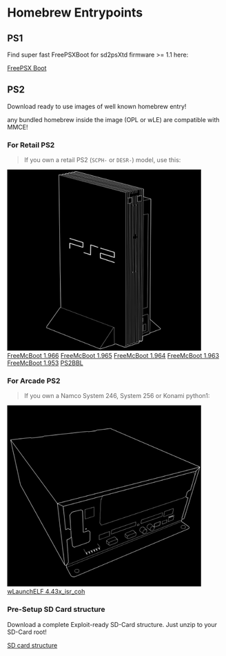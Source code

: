 # Homebrew Entrypoints

## PS1

Find super fast FreePSXBoot for sd2psXtd firmware >= 1.1 here:

<div class="BtnGroup d-block mb-2">
    <a class="BtnGroup-item btn btn-outline" type="button" href="https://github.com/sd2psXtd/FreePSXBoot/releases/tag/sd2psXtd-1.1">FreePSX Boot</a>
</div>


## PS2

Download ready to use images of well known homebrew entry!

any bundled homebrew inside the image (OPL or wLE) are compatible with MMCE!


### For Retail PS2
> If you own a retail PS2 (`SCPH-` or `DESR-`) model, use this:

<img src="img/ps2.png" width="450" height="420">

<div class="BtnGroup d-block mb-2">
    <a class="BtnGroup-item btn btn-outline" type="button" href="https://github.com/sd2psXtd/sd2psXtd.github.io/releases/download/latest/FMCB-1966.mcd">FreeMcBoot 1.966</a>
    <a class="BtnGroup-item btn btn-outline" type="button" href="https://github.com/sd2psXtd/sd2psXtd.github.io/releases/download/latest/FMCB-1965.mcd">FreeMcBoot 1.965</a>
    <a class="BtnGroup-item btn btn-outline" type="button" href="https://github.com/sd2psXtd/sd2psXtd.github.io/releases/download/latest/FMCB-1964.mcd">FreeMcBoot 1.964</a>
    <a class="BtnGroup-item btn btn-outline" type="button" href="https://github.com/sd2psXtd/sd2psXtd.github.io/releases/download/latest/FMCB-1963.mcd">FreeMcBoot 1.963</a>
    <a class="BtnGroup-item btn btn-outline" type="button" href="https://github.com/sd2psXtd/sd2psXtd.github.io/releases/download/latest/FMCB-1953.mcd">FreeMcBoot 1.953</a>
    <a class="BtnGroup-item btn btn-outline" type="button" href="https://github.com/sd2psXtd/sd2psXtd.github.io/releases/download/latest/PS2BBL.mcd">PS2BBL</a>
</div>


<!---
## For **Developer** PS2
> If you own a developer PS2 (`DTL-H` or `DTL-T`) model, use this:

<img src="img/ps2_DTL-H.png" width="450" height="420">

<div class="BtnGroup d-block mb-2">
    <a class="BtnGroup-item btn btn-outline" type="button" href="...">...</a>
    <a class="BtnGroup-item btn btn-outline" type="button" href="...">...</a>
</div>
--->


### For Arcade PS2
> If you own a Namco System 246, System 256 or Konami python1:

<img src="img/s256.png" width="450" height="420">

<div class="BtnGroup d-block mb-2">
    <a class="BtnGroup-item btn btn-outline" type="button" href="https://github.com/sd2psXtd/sd2psXtd.github.io/releases/download/latest/wLaunchELF_Arcade.mcd">wLaunchELF 4.43x_isr_coh</a>
</div>

### Pre-Setup SD Card structure

Download a complete Exploit-ready SD-Card structure. 
Just unzip to your SD-Card root!

<div class="BtnGroup d-block mb-2">
    <a class="BtnGroup-item btn btn-outline" type="button" href="https://github.com/sd2psXtd/sd2psXtd.github.io/releases/download/latest/MemoryCards.zip">SD card structure</a>
</div>
